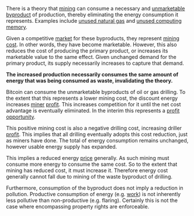 There is a theory that [mining](Glossary#mine) can consume a necessary and [unmarketable byproduct](https://en.m.wikipedia.org/wiki/Waste) of production, thereby eliminating the energy consumption it represents. Examples include [unused natural gas](https://en.m.wikipedia.org/wiki/Gas_flare) and [unused computing memory](Proof-of-Memory-Facade).

Given a competitive [market](Glossary#market) for these byproducts, they represent [mining cost](Dedicated-Cost-Principle). In other words, they have become marketable. However, this also reduces the cost of producing the primary product, or increases its marketable value to the same effect. Given unchanged demand for the primary product, its supply necessarily increases to capture that demand.

**The increased production necessarily consumes the same amount of energy that was being consumed as waste, invalidating the theory.**

Bitcoin can consume the unmarketable byproducts of oil or gas drilling. To the extent that this represents a lower mining cost, the discount energy increases [miner](Glossary#miner) [profit](Glossary#profit). This increases competition for it until the net cost advantage is eventually eliminated. In the interim this represents a [profit opportunity](https://bitcoinist.com/bitcoin-mining-waste-oil-industry).

This positive mining cost is also a negative drilling cost, increasing driller [profit](Glossary#profit). This implies that all drilling eventually adopts this cost reduction, just as miners have done. The total of energy consumption remains unchanged, however usable energy supply has expanded. 

This implies a reduced energy [price](Glossary#price) generally. As such mining must consume more energy to consume the same cost. So to the extent that mining has reduced cost, it must increase it. Therefore energy cost generally cannot fall due to mining of the waste byproduct of drilling.

Furthermore, consumption of the byproduct does not imply a reduction in pollution. Productive consumption of energy (e.g. [work](Glossary#work)) is not inherently less pollutive than non-productive (e.g. flaring). Certainly this is not the case where encompassing property rights are enforceable.